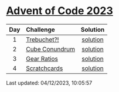 [Advent of Code 2023](https://adventofcode.com/2023)
==========

| Day | Challenge | Solution |
|:---:|:---|:---:|
| 1 | [Trebuchet?!](https://adventofcode.com/2023/day/1) | [solution](./day01/main.rs) |
| 2 | [Cube Conundrum](https://adventofcode.com/2023/day/2) | [solution](./day02/main.rs) |
| 3 | [Gear Ratios](https://adventofcode.com/2023/day/3) | [solution](./day03/main.rs) |
| 4 | [Scratchcards](https://adventofcode.com/2023/day/4) | [solution](./day04/main.rs) |

Last updated: 04/12/2023, 10:05:57